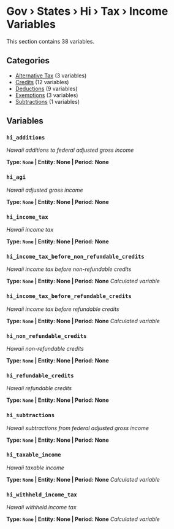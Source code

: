 # Gov › States › Hi › Tax › Income Variables

This section contains 38 variables.

## Categories

- [Alternative Tax](alternative_tax/index.md) (3 variables)
- [Credits](credits/index.md) (12 variables)
- [Deductions](deductions/index.md) (9 variables)
- [Exemptions](exemptions/index.md) (3 variables)
- [Subtractions](subtractions/index.md) (1 variables)

## Variables

### `hi_additions`
*Hawaii additions to federal adjusted gross income*

**Type: `None` | Entity: None | Period: None**

### `hi_agi`
*Hawaii adjusted gross income*

**Type: `None` | Entity: None | Period: None**

### `hi_income_tax`
*Hawaii income tax*

**Type: `None` | Entity: None | Period: None**

### `hi_income_tax_before_non_refundable_credits`
*Hawaii income tax before non-refundable credits*

**Type: `None` | Entity: None | Period: None**
*Calculated variable*

### `hi_income_tax_before_refundable_credits`
*Hawaii income tax before refundable credits*

**Type: `None` | Entity: None | Period: None**
*Calculated variable*

### `hi_non_refundable_credits`
*Hawaii non-refundable credits*

**Type: `None` | Entity: None | Period: None**

### `hi_refundable_credits`
*Hawaii refundable credits*

**Type: `None` | Entity: None | Period: None**

### `hi_subtractions`
*Hawaii subtractions from federal adjusted gross income*

**Type: `None` | Entity: None | Period: None**

### `hi_taxable_income`
*Hawaii taxable income*

**Type: `None` | Entity: None | Period: None**
*Calculated variable*

### `hi_withheld_income_tax`
*Hawaii withheld income tax*

**Type: `None` | Entity: None | Period: None**
*Calculated variable*
